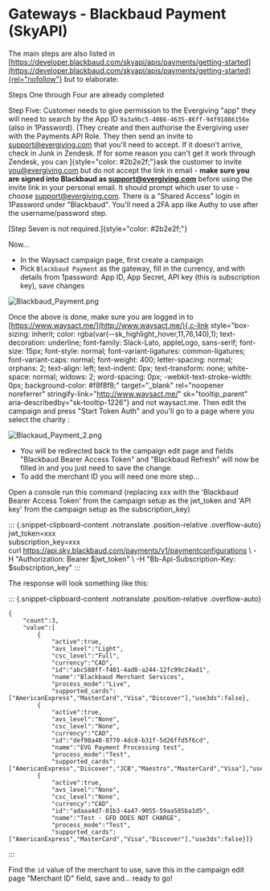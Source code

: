 # Gateways - Blackbaud Payment (SkyAPI)

The main steps are also listed in
[https://developer.blackbaud.com/skyapi/apis/payments/getting-started](https://developer.blackbaud.com/skyapi/apis/payments/getting-started){rel="nofollow"}
but to elaborate:

Steps One through Four are already completed

Step Five: Customer needs to give permission to the Evergiving \"app\"
they will need to search by the App ID
`9a3a9bc5-4086-4635-86ff-94f91886156e` (also in 1Password). [They create
and then authorise the Evergiving user with the Payments API Role. They
then send an invite to <support@evergiving.com> that you\'ll need to
accept. If it doesn\'t arrive, check in Junk in Zendesk. If for some
reason you can\'t get it work through Zendesk, you can
]{style="color: #2b2e2f;"}ask the customer to invite
<you@evergiving.com> but do not accept the link in email - **make sure
you are signed into Blackbaud as <support@evergiving.com>** before using
the invite link in your personal email. It should prompt which user to
use - choose <support@evergiving.com>. There is a \"Shared Access\"
login in 1Password under \"Blackbaud\". You\'ll need a 2FA app like
Authy to use after the username/password step. 

[Step Seven is not required.]{style="color: #2b2e2f;"}

Now\...

-   In the Waysact campaign page, first create a campaign
-   Pick `Blackbaud Payment` as the gateway, fill in the currency, and
    with details from 1password: App ID, App Secret, API key (this is
    subscription key), save changes

![Blackbaud_Payment.png](https://support.waysact.com/hc/article_attachments/360007276836/Blackbaud_Payment.png)

Once the above is done, make sure you are logged in to
[https://www.waysact.me/](http://www.waysact.me/){.c-link
style="box-sizing: inherit; color: rgba(var(--sk_highlight_hover,11,76,140),1); text-decoration: underline; font-family: Slack-Lato, appleLogo, sans-serif; font-size: 15px; font-style: normal; font-variant-ligatures: common-ligatures; font-variant-caps: normal; font-weight: 400; letter-spacing: normal; orphans: 2; text-align: left; text-indent: 0px; text-transform: none; white-space: normal; widows: 2; word-spacing: 0px; -webkit-text-stroke-width: 0px; background-color: #f8f8f8;"
target="_blank" rel="noopener noreferrer"
stringify-link="http://www.waysact.me/" sk="tooltip_parent"
aria-describedby="sk-tooltip-1226"} and not waysact.me. Then edit the
campaign and press \"Start Token Auth\" and you\'ll go to a page where
you select the charity :

![Blackaud_Payment_2.png](https://support.waysact.com/hc/article_attachments/360007276876/Blackaud_Payment_2.png)

-   You will be redirected back to the campaign edit page and fields
    \"Blackbaud Bearer Access Token\" and \"Blackbaud Refresh\" will now
    be filled in and you just need to save the change.
-   To add the merchant ID you will need one more step\...

Open a console run this command (replacing xxx with the \'Blackbaud
Bearer Access Token\' from the campaign setup as the jwt_token and \'API
key\' from the campaign setup as the subscription_key)

::: {.snippet-clipboard-content .notranslate .position-relative .overflow-auto}
jwt_token=xxx\
subscription_key=xxx\
curl https://api.sky.blackbaud.com/payments/v1/paymentconfigurations \\
-H \"Authorization: Bearer \$jwt_token\" \\ -H
\"Bb-Api-Subscription-Key: \$subscription_key\"
:::

The response will look something like this:

::: {.snippet-clipboard-content .notranslate .position-relative .overflow-auto}
``` notranslate
{
    "count":3,
    "value":[
        {
            "active":true,
            "avs_level":"Light",
            "csc_level":"Full",
            "currency":"CAD",
            "id":"abc588ff-f401-4ad8-a244-12fc99c24ad1",
            "name":"Blackbaud Merchant Services",
            "process_mode":"Live",
            "supported_cards":["AmericanExpress","MasterCard","Visa","Discover"],"use3ds":false},
        {
            "active":true,
            "avs_level":"None",
            "csc_level":"None",
            "currency":"CAD",
            "id":"def98a48-8770-4dc8-b31f-5d26ffd5f6cd",
            "name":"EVG Payment Processing test",
            "process_mode":"Test",
            "supported_cards":["AmericanExpress","Discover","JCB","Maestro","MasterCard","Visa"],"use3ds":false},
        {
            "active":true,
            "avs_level":"None",
            "csc_level":"None",
            "currency":"CAD",
            "id":"adaaa4d7-01b3-4a47-9055-59aa585ba1d5",
            "name":"Test - GFD DOES NOT CHARGE",
            "process_mode":"Test",
            "supported_cards":["AmericanExpress","MasterCard","Visa","Discover"],"use3ds":false}]}
```
:::

Find the `id` value of the merchant to use, save this in the campaign
edit page \"Merchant ID\" field, save and\... ready to go!

 
